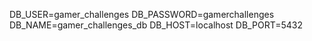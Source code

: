 DB_USER=gamer_challenges
DB_PASSWORD=gamerchallenges
DB_NAME=gamer_challenges_db
DB_HOST=localhost
DB_PORT=5432
